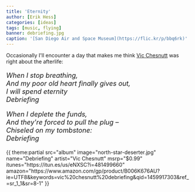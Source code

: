 ```yaml
---
title: 'Eternity'
author: [Erik Hess]
categories: [ideas]
tags: [music, flying]
banner: debriefing.jpg
caption: '[San Diego Air and Space Museum](https://flic.kr/p/bbq6rk)'
---
```


Occasionally I'll encounter a day that makes me think [Vic Chesnutt](https://en.wikipedia.org/wiki/Vic_Chesnutt) was right about the afterlife:

<p style="font-style:italic;font-size:1.3em">
When I stop breathing,<br/>
And my poor old heart finally gives out,<br/>
I will spend eternity<br/>
Debriefing
</p>

<p style="font-style:italic;font-size:1.3em">
When I deplete the funds,<br/>
And they're forced to pull the plug &ndash;<br/>
Chiseled on my tombstone:<br/>
Debriefing
</p>

<aside>
{{ theme:partial src="album" image="north-star-deserter.jpg" name="Debriefing" artist="Vic Chesnutt" msrp="$0.99" itunes="https://itun.es/us/eNXSC?i=481499660" amazon="https://www.amazon.com/gp/product/B006K676AU?ie=UTF8&keywords=vic%20chesnutt%20debriefing&qid=1459917303&ref_=sr_1_1&sr=8-1" }}
</aside>

